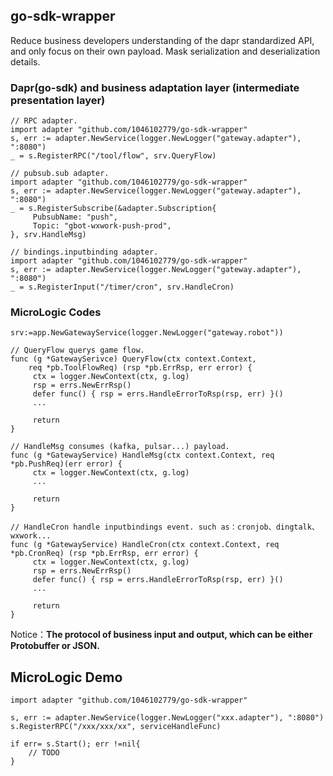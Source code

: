## go-sdk-wrapper

Reduce business developers understanding of the dapr standardized API, and only focus on their own payload. Mask serialization and deserialization details.


### Dapr(go-sdk) and business adaptation layer (intermediate presentation layer)

```
// RPC adapter.
import adapter "github.com/1046102779/go-sdk-wrapper"
s, err := adapter.NewService(logger.NewLogger("gateway.adapter"), ":8080")
_ = s.RegisterRPC("/tool/flow", srv.QueryFlow)

// pubsub.sub adapter.
import adapter "github.com/1046102779/go-sdk-wrapper"
s, err := adapter.NewService(logger.NewLogger("gateway.adapter"), ":8080")
_ = s.RegisterSubscribe(&adapter.Subscription{
     PubsubName: "push",
     Topic: "gbot-wxwork-push-prod",
}, srv.HandleMsg)

// bindings.inputbinding adapter.
import adapter "github.com/1046102779/go-sdk-wrapper"
s, err := adapter.NewService(logger.NewLogger("gateway.adapter"), ":8080")
_ = s.RegisterInput("/timer/cron", srv.HandleCron)
```

### MicroLogic Codes
```golang
srv:=app.NewGatewayService(logger.NewLogger("gateway.robot"))

// QueryFlow querys game flow.
func (g *GatewaySerivce) QueryFlow(ctx context.Context, 
    req *pb.ToolFlowReq) (rsp *pb.ErrRsp, err error) { 
     ctx = logger.NewContext(ctx, g.log)
     rsp = errs.NewErrRsp()
     defer func() { rsp = errs.HandleErrorToRsp(rsp, err) }()
     ...

     return
}

// HandleMsg consumes (kafka, pulsar...) payload.
func (g *GatewayService) HandleMsg(ctx context.Context, req *pb.PushReq)(err error) {
     ctx = logger.NewContext(ctx, g.log)
     ...

     return
}

// HandleCron handle inputbindings event. such as：cronjob、dingtalk、wxwork...
func (g *GatewayService) HandleCron(ctx context.Context, req *pb.CronReq) (rsp *pb.ErrRsp, err error) {
     ctx = logger.NewContext(ctx, g.log)
     rsp = errs.NewErrRsp()
     defer func() { rsp = errs.HandleErrorToRsp(rsp, err) }()
     ...

     return
}
```

Notice：**The protocol of business input and output, which can be either Protobuffer or JSON.**

## MicroLogic Demo

```golang
import adapter "github.com/1046102779/go-sdk-wrapper"

s, err := adapter.NewService(logger.NewLogger("xxx.adapter"), ":8080")
s.RegisterRPC("/xxx/xxx/xx", serviceHandleFunc)

if err= s.Start(); err !=nil{
	// TODO
}
```
